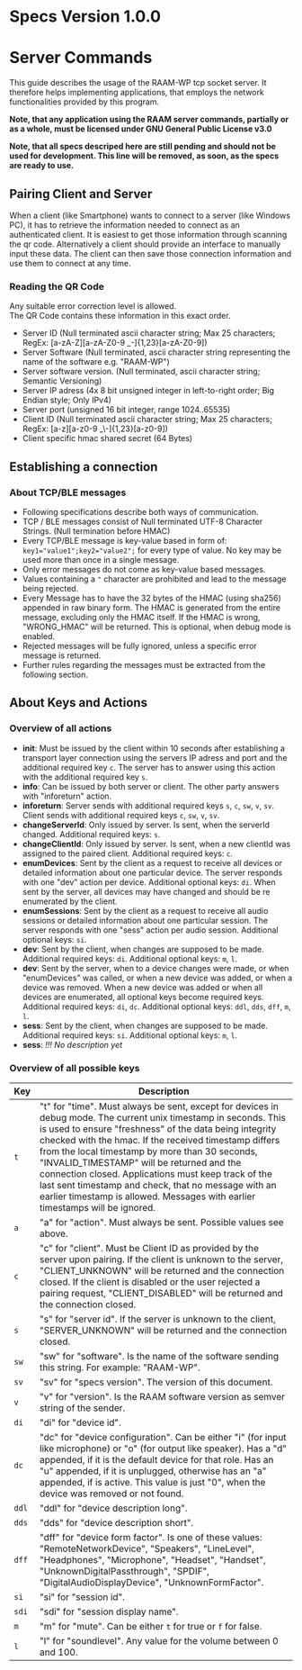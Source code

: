 # Specs Version 1.0.0

# Server Commands
This guide describes the usage of the RAAM-WP tcp socket server.
It therefore helps implementing applications, that employs the network
functionalities provided by this program.

**Note, that any application using the RAAM server commands, partially or as a whole, must be licensed under GNU General Public License v3.0**

**Note, that all specs descriped here are still pending and should not be used for development. This line will be removed, as soon, as the specs are ready to use.**

## Pairing Client and Server
When a client (like Smartphone) wants to connect to a server (like Windows PC),
it has to retrieve the information needed to connect as an authenticated client.
It is easiest to get those information through scanning the qr code. Alternatively
a client should provide an interface to manually input these data.
The client can then save those connection information and use them to connect at any time.

### Reading the QR Code
Any suitable error correction level is allowed.  
The QR Code contains these information in this exact order.  
* Server ID (Null terminated ascii character string; Max 25 characters; RegEx: [a-zA-Z][a-zA-Z0-9 _\-]{1,23}[a-zA-Z0-9])
* Server Software (Null terminated, ascii character string representing the name of the software e.g. "RAAM-WP")
* Server software version. (Null terminated, ascii character string; Semantic Versioning)
* Server IP adress (4x 8 bit unsigned integer in left-to-right order; Big Endian style; Only IPv4)
* Server port (unsigned 16 bit integer, range 1024..65535)
* Client ID (Null terminated ascii character string; Max 25 characters; RegEx: [a-z][a-z0-9 _\\-]{1,23}[a-z0-9])
* Client specific hmac shared secret (64 Bytes)


## Establishing a connection
### About TCP/BLE messages
* Following specifications describe both ways of communication.
* TCP / BLE messages consist of Null terminated UTF-8 Character Strings. (Null termination before HMAC)
* Every TCP/BLE message is key-value based in form of: `key1="value1";key2="value2";` for every type of value. No key may be used more than once in a single message.
* Only error messages do not come as key-value based messages.
* Values containing a `"` character are prohibited and lead to the message being rejected.
* Every Message has to have the 32 bytes of the HMAC (using sha256) appended in raw binary form. The HMAC is generated from the entire message, excluding only the HMAC itself. If the HMAC is wrong, "WRONG_HMAC" will be returned. This is optional, when debug mode is enabled.
* Rejected messages will be fully ignored, unless a specific error message is returned.
* Further rules regarding the messages must be extracted from the following section.


## About Keys and Actions
### Overview of all actions
* **init**: Must be issued by the client within 10 seconds after establishing a transport layer connection using the servers IP adress and port and the additional required key `c`. The server has to answer using this action with the additional required key `s`.
* **info**: Can be issued by both server or client. The other party answers with "inforeturn" action.
* **inforeturn**: Server sends with additional required keys `s`, `c`, `sw`, `v`, `sv`. Client sends with additional required keys `c`, `sw`, `v`, `sv`.
* **changeServerId**: Only issued by server. Is sent, when the serverId changed. Additional required keys: `s`.
* **changeClientId**: Only issued by server. Is sent, when a new clientId was assigned to the paired client. Additional required keys: `c`.
* **enumDevices**: Sent by the client as a request to receive all devices or detailed information about one particular device. The server responds with one "dev" action per device. Additional optional keys: `di`. When sent by the server, all devices may have changed and should be re enumerated by the client.
* **enumSessions**: Sent by the client as a request to receive all audio sessions or detailed information about one particular session. The server responds with one "sess" action per audio session. Additional optional keys: `si`.
* **dev**: Sent by the client, when changes are supposed to be made. Additional required keys: `di`. Additional optional keys: `m`, `l`.
* **dev**: Sent by the server, when to a device changes were made, or when "enumDevices" was called, or when a new device was added, or when a device was removed. When a new device was added or when all devices are enumerated, all optional keys become required keys. Additional required keys: `di`, `dc`. Additional optional keys: `ddl`, `dds`, `dff`, `m`, `l`.
* **sess**: Sent by the client, when changes are supposed to be made. Additional required keys: `si`. Additional optional keys: `m`, `l`.
* **sess**: *!!! No description yet*

### Overview of all possible keys
Key | Description
--- | -----------
`t` | "t" for "time". Must always be sent, except for devices in debug mode. The current unix timestamp in seconds. This is used to ensure "freshness" of the data being integrity checked with the hmac. If the received timestamp differs from the local timestamp by more than 30 seconds, "INVALID_TIMESTAMP" will be returned and the connection closed. Applications must keep track of the last sent timestamp and check, that no message with an earlier timestamp is allowed. Messages with earlier timestamps will be ignored.
`a` | "a" for "action". Must always be sent. Possible values see above.
`c` | "c" for "client". Must be Client ID as provided by the server upon pairing. If the client is unknown to the server, "CLIENT_UNKNOWN" will be returned and the connection closed. If the client is disabled or the user rejected a pairing request, "CLIENT_DISABLED" will be returned and the connection closed.
`s` | "s" for "server id". If the server is unknown to the client, "SERVER_UNKNOWN" will be returned and the connection closed.
`sw` | "sw" for "software". Is the name of the software sending this string. For example: "RAAM-WP".
`sv` | "sv" for "specs version". The version of this document.
`v` | "v" for "version". Is the RAAM software version as semver string of the sender.
`di` | "di" for "device id".
`dc` | "dc" for "device configuration". Can be either "i" (for input like microphone) or "o" (for output like speaker). Has a "d" appended, if it is the default device for that role. Has an "u" appended, if it is unplugged, otherwise has an "a" appended, if is active. This value is just "0", when the device was removed or not found.
`ddl` | "ddl" for "device description long".
`dds` | "dds" for "device description short".
`dff` | "dff" for "device form factor". Is one of these values: "RemoteNetworkDevice", "Speakers", "LineLevel", "Headphones", "Microphone", "Headset", "Handset", "UnknownDigitalPassthrough", "SPDIF", "DigitalAudioDisplayDevice", "UnknownFormFactor".
`si` | "si" for "session id".
`sdi` | "sdi" for "session display name".
`m` | "m" for "mute". Can be either `t` for true or `f` for false.
`l` | "l" for "soundlevel". Any value for the volume between 0 and 100.
